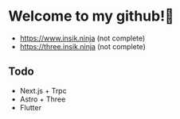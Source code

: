 # Welcome to my github!👋

- https://www.insik.ninja (not complete)
- https://three.insik.ninja (not complete)

## Todo
- Next.js + Trpc
- Astro + Three
- Flutter
